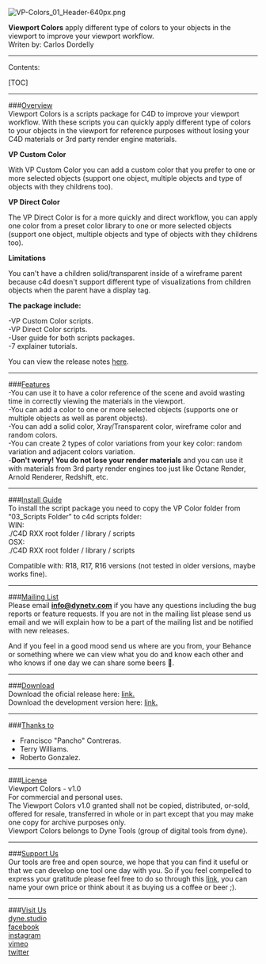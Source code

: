 ![VP-Colors_01_Header-640px.png](https://bitbucket.org/repo/XXgndeo/images/1733508748-VP-Colors_01_Header-640px.png)

**Viewport Colors** apply different type of colors to your objects in the viewport to improve your viewport workflow.   
Writen by: Carlos Dordelly

----------------

Contents:    
       
[TOC]

----------------

###[Overview](https://bitbucket.org/dynestudio/c4d-viewport-colors/wiki/Home#markdown-header-overview)   
Viewport Colors is a scripts package for C4D to improve your viewport workflow. With these scripts you can quickly apply different type of colors to your objects in the viewport for reference purposes without losing your C4D materials or 3rd party render engine materials.   

**VP Custom Color**   

With VP Custom Color you can add a custom color that you prefer to one or more selected objects (support one object, multiple objects and type of objects with they childrens too).   

**VP Direct Color**   

The VP Direct Color is for a more quickly and direct workflow, you can apply one color from a preset color library to one or more selected objects (support one object, multiple objects and type of objects with they childrens too).   

**Limitations**   

You can't have a children solid/transparent inside of a wireframe parent because c4d doesn't support different type of visualizations from children objects when the parent have a display tag.   

**The package include:**   

-VP Custom Color scripts.   
-VP Direct Color scripts.   
-User guide for both scripts packages.   
-7 explainer tutorials.   

You can view the release notes [here](https://bitbucket.org/dynestudio/c4d-viewport-colors/wiki/Release%20Notes).   

----------------

###[Features](https://bitbucket.org/dynestudio/c4d-viewport-colors/wiki/Home#markdown-header-features)  
-You can use it to have a color reference of the scene and avoid wasting time in correctly viewing the materials in the viewport.   
-You can add a color to one or more selected objects (supports one or multiple objects as well as parent objects).   
-You can add a solid color, Xray/Transparent color, wireframe color and random colors.   
-You can create 2 types of color variations from your key color: random variation and adjacent colors variation.   
-**Don't worry! You do not lose your render materials** and you can use it with materials from 3rd party render engines too just like Octane Render, Arnold Renderer, Redshift, etc.   

----------------

###[Install Guide](https://bitbucket.org/dynestudio/c4d-viewport-colors/wiki/Home#markdown-header-install-guide)  
To install the script package you need to copy the VP Color folder from “03_Scripts Folder” to c4d scripts folder:   
WIN:   
./C4D RXX root folder / library / scripts   
OSX:   
./C4D RXX root folder / library / scripts   


Compatible with: R18, R17, R16 versions (not tested in older versions, maybe works fine).   

----------------

###[Mailing List](https://bitbucket.org/dynestudio/c4d-viewport-colors/wiki/Home#markdown-header-mailing-list)   
Please email **info@dynetv.com** if you have any questions including the bug reports or feature requests. If you are not in the mailing list please send us email and we will explain how to be a part of the mailing list and be notified with new releases.   

And if you feel in a good mood send us where are you from, your Behance or something where we can view what you do and know each other and who knows if one day we can share some beers :beers:.   

----------------

###[Download](https://bitbucket.org/dynestudio/c4d-viewport-colors/wiki/Home#markdown-header-download)   
Download the oficial release here: [link.](https://aescripts.com/c4d-viewport-colors/)   
Download the development version here: [link.](https://bitbucket.org/dynestudio/c4d-viewport-colors/downloads/)   

----------------

###[Thanks to](https://bitbucket.org/dynestudio/c4d-viewport-colors/wiki/Home#markdown-header-thanks-to)   
* Francisco "Pancho" Contreras.
* Terry Williams.
* Roberto Gonzalez.

----------------

###[License](https://bitbucket.org/dynestudio/c4d-viewport-colors/wiki/Home#markdown-header-license)   
Viewport Colors - v1.0   
For commercial and personal uses.   
The Viewport Colors v1.0 granted shall not be copied, distributed, or-sold, offered for resale, transferred in whole or in part except that you may make one copy for archive purposes only.   
Viewport Colors belongs to Dyne Tools (group of digital tools from dyne).

----------------

###[Support Us](https://bitbucket.org/dynestudio/dyne-tools-read-first/wiki/Home#markdown-header-download)   
Our tools are free and open source, we hope that you can find it useful or that we can develop one tool one day with you. So if you feel compelled to express your gratitude please feel free to do so through this [link](https://www.paypal.me/cdordelly), you can name your own price or think about it as buying us a coffee or beer ;). 

----------------

###[Visit Us](https://bitbucket.org/dynestudio/c4d-viewport-colors/wiki/Home#markdown-header-visit-us)   
[dyne.studio](http://dyne.studio/)   
[facebook](https://www.facebook.com/dyne.estudio/)   
[instagram](https://www.instagram.com/dyne.estudio/)   
[vimeo](https://vimeo.com/dynestudio)   
[twitter](https://twitter.com/dynestudio)